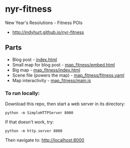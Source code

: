 # nyr-fitness
New Year's Resolutions - Fitness POIs

* http://indyhurt.github.io/nyr-fitness

## Parts

* Blog post - [index.html](index.html)
* Small map for blog post - [map_fitness/embed.html](map_fitness/embed.html)
* Big map - [map_fitness/index.html](map_fitness/index.html)
* Scene file (powers the map) - [map_fitness/fitness.yaml](map_fitness/fitness.yaml#L698-L747)
* Map interactivity - [map_fitness/main.js](map/main.js)


### To run locally:

Download this repo, then start a web server in its directory:

    python -m SimpleHTTPServer 8000
    
If that doesn't work, try:

    python -m http.server 8000
    
Then navigate to: [http://localhost:8000](http://localhost:8000)
